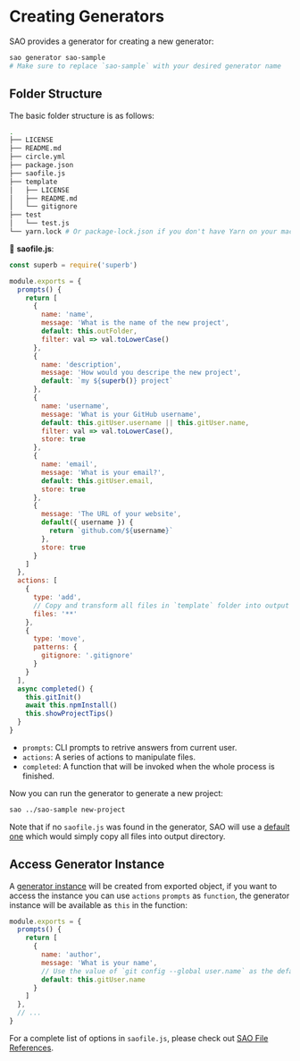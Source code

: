 # Creating Generators

SAO provides a generator for creating a new generator:

```bash
sao generator sao-sample
# Make sure to replace `sao-sample` with your desired generator name
```

## Folder Structure

The basic folder structure is as follows:

```bash
.
├── LICENSE
├── README.md
├── circle.yml
├── package.json
├── saofile.js
├── template
│   ├── LICENSE
│   ├── README.md
│   └── gitignore
├── test
│   └── test.js
└── yarn.lock # Or package-lock.json if you don't have Yarn on your machine
```

📝 __saofile.js__:

```js
const superb = require('superb')

module.exports = {
  prompts() {
    return [
      {
        name: 'name',
        message: 'What is the name of the new project',
        default: this.outFolder,
        filter: val => val.toLowerCase()
      },
      {
        name: 'description',
        message: 'How would you descripe the new project',
        default: `my ${superb()} project`
      },
      {
        name: 'username',
        message: 'What is your GitHub username',
        default: this.gitUser.username || this.gitUser.name,
        filter: val => val.toLowerCase(),
        store: true
      },
      {
        name: 'email',
        message: 'What is your email?',
        default: this.gitUser.email,
        store: true
      },
      {
        message: 'The URL of your website',
        default({ username }) {
          return `github.com/${username}`
        },
        store: true
      }
    ]
  },
  actions: [
    {
      type: 'add',
      // Copy and transform all files in `template` folder into output directory
      files: '**'
    },
    {
      type: 'move',
      patterns: {
        gitignore: '.gitignore'
      }
    }
  ],
  async completed() {
    this.gitInit()
    await this.npmInstall()
    this.showProjectTips()
  }
}
```

- `prompts`: CLI prompts to retrive answers from current user.
- `actions`: A series of actions to manipulate files.
- `completed`: A function that will be invoked when the whole process is finished.

Now you can run the generator to generate a new project:

```bash
sao ../sao-sample new-project
```

Note that if no `saofile.js` was found in the generator, SAO will use a [default one](https://github.com/saojs/sao/blob/master/lib/saofile.fallback.js) which would simply copy all files into output directory.

## Access Generator Instance

A [generator instance](../generator-instance.md) will be created from exported object, if you want to access the instance you can use `actions` `prompts` as `function`, the generator instance will be available as `this` in the function:

```js
module.exports = {
  prompts() {
    return [
      {
        name: 'author',
        message: 'What is your name',
        // Use the value of `git config --global user.name` as the default value
        default: this.gitUser.name
      }
    ]
  },
  // ...
}
```

For a complete list of options in `saofile.js`, please check out [SAO File References](../saofile.md).
